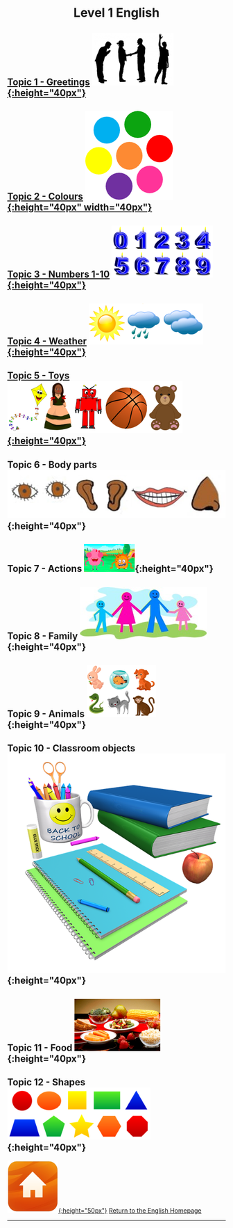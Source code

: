<!--<head>
 Global site tag (gtag.js) - Google Analytics 
<script async src="https://www.googletagmanager.com/gtag/js?id=UA-160613202-2"></script>
<script>
  window.dataLayer = window.dataLayer || [];
  function gtag(){dataLayer.push(arguments);}
  gtag('js', new Date());
  gtag('config', 'UA-160613202-2');
</script> 
</head>-->

<h1> 
<p align="center">
Level 1 English
</p>
</h1>

<!--# Level 1 English -->
## [Topic 1 - Greetings](https://english-homework.github.io/KidooLand/Greetings_A) [![gtsym](/images/gtsym.PNG){:height="40px"}](https://english-homework.github.io/KidooLand/Greetings_A)   
## [Topic 2 - Colours](https://english-homework.github.io/KidooLand/Colours_A) [![colmix](/images/colmix.png){:height="40px" width="40px"}](https://english-homework.github.io/KidooLand/Colours_A)  
## [Topic 3 - Numbers 1-10](https://english-homework.github.io/KidooLand/Number_A) [![numb2](/images/numb2.PNG){:height="40px"}](https://english-homework.github.io/KidooLand/Number_A)  
## [Topic 4 - Weather](https://english-homework.github.io/KidooLand/Weather_A) [![wsym](/images/wsym.PNG){:height="40px"}](https://english-homework.github.io/KidooLand/Weather_A)
## [Topic 5 - Toys](https://english-homework.github.io/KidooLand/Toys_A) [![toys](/images/toys.PNG){:height="40px"}](https://english-homework.github.io/KidooLand/Toys_A)

## Topic 6 - Body parts ![body](/images/body.PNG){:height="40px"}
## Topic 7 - Actions ![stand](/images/stand.png){:height="40px"}
## Topic 8 - Family ![fam](/images/fam.jpg){:height="40px"}
## Topic 9 - Animals ![anim](/images/anim.PNG){:height="40px"}
## Topic 10 - Classroom objects ![classo](/images/classo.png){:height="40px"}
## Topic 11 - Food ![food](/images/food.PNG){:height="40px"}
## Topic 12 - Shapes ![shape](/images/shape.PNG){:height="40px"}

<!--## Prepositions of Place ![prep](/images/prep.png){:height="40px"}
## [Feelings - How are you?](https://english-homework.github.io/KidooLand/Feelings_A) [![hoyt](/images/hoyt.png){:height="30px"}](https://english-homework.github.io/KidooLand/Feelings_A)
## [Topic 6 - Body parts](https://english-homework.github.io/KidooLand/Body_Parts_A) [![body](/images/body.PNG){:height="40px"}](https://english-homework.github.io/KidooLand/Body_Parts_A)
## [Topic 7 - Actions](https://english-homework.github.io/KidooLand/Actions_A) [![stand](/images/stand.png){:height="30px"}](https://english-homework.github.io/KidooLand/Actions_A)
## [Topic 8 - Family](https://english-homework.github.io/KidooLand/Family_A) [![fam](/images/fam.jpg){:height="40px"}](https://english-homework.github.io/KidooLand/Family_A)
## [Topic 9 - Animals](https://english-homework.github.io/KidooLand/Animals_A)[![anim](/images/anim.PNG){:height="40px"}](https://english-homework.github.io/KidooLand/Animals_A)
## [Topic 10 - Classroom objects](https://english-homework.github.io/KidooLand/Classroom_Objects_A) [![classo](/images/classo.png){:height="40px"}](https://english-homework.github.io/KidooLand/Classroom_Objects_A)
## [Topic 11 - Food](https://english-homework.github.io/KidooLand/Food_A) [![food](/images/food.png){:height="40px"}](https://english-homework.github.io/KidooLand/Food_A)
## [Topic 12 - Shapes](https://english-homework.github.io/KidooLand/Shapes_A) [![shape](/images/shape.PNG){:height="30px"}](https://english-homework.github.io/KidooLand/Shapes_A)
### [Topic 13 - Prepositions of Place](https://english-homework.github.io/KidooLand/Prep_Place_A) [![prep](/images/prep.png){:height="30px"}](https://english-homework.github.io/KidooLand/Prep_Place_A)
-->

[![home](/images/home.png){:height="50px"}](https://english-homework.github.io/KidooLand) [Return to the English Homepage](https://english-homework.github.io/KidooLand)

***

